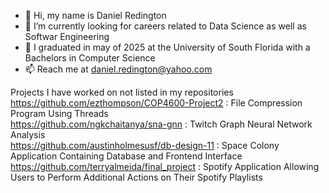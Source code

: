 - 👋 Hi, my name is Daniel Redington
- 👀 I’m currently looking for careers related to Data Science as well as Softwar Engineering
- 🌱 I graduated in may of 2025 at the University of South Florida with a Bachelors in Computer Science
- 📫 Reach me at daniel.redington@yahoo.com

<!---
For more information feel free to visit my LinkedIn page
LinkedIn: https://www.linkedin.com/in/daniel-redington-5ab649225/ 
--->
Projects I have worked on not listed in my repositories  
https://github.com/ezthompson/COP4600-Project2 : File Compression Program Using Threads  
https://github.com/ngkchaitanya/sna-gnn : Twitch Graph Neural Network Analysis  
https://github.com/austinholmesusf/db-design-11 : Space Colony Application Containing Database and Frontend Interface  
https://github.com/terryalmeida/final_project : Spotify Application Allowing Users to Perform Additional Actions on Their Spotify Playlists  
